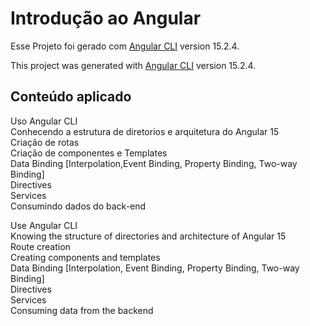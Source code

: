# Introdução ao Angular

Esse Projeto foi gerado com [Angular CLI](https://github.com/angular/angular-cli) version 15.2.4.<br />

This project was generated with [Angular CLI](https://github.com/angular/angular-cli) version 15.2.4. <br />

## Conteúdo aplicado
 
 Uso Angular CLI <br />
 Conhecendo a estrutura de diretorios e arquitetura do Angular 15 <br />
 Criação de rotas  <br />
 Criação de componentes e Templates <br />
 Data Binding [Interpolation,Event Binding, Property Binding, Two-way Binding] <br />
 Directives <br />
 Services <br />
 Consumindo dados do back-end  <br />

Use Angular CLI <br />
Knowing the structure of directories and architecture of Angular 15 <br />
Route creation <br />
Creating components and templates <br />
Data Binding [Interpolation, Event Binding, Property Binding, Two-way Binding] <br />
Directives <br />
Services <br />
Consuming data from the backend <br />

